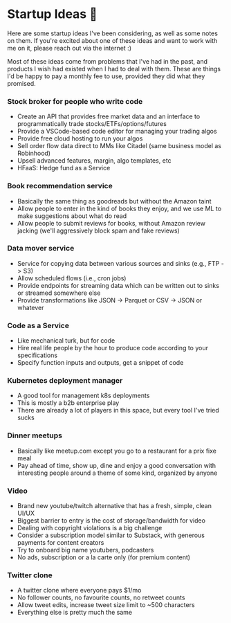 # Startup Ideas 🤔

Here are some startup ideas I've been considering, as well as some notes on them. If you're excited about one of these ideas and want to work with me on it, please reach out via the internet :)

Most of these ideas come from problems that I've had in the past, and products I wish had existed when I had to deal with them. These are things I'd be happy to pay a monthly fee to use, provided they did what they promised.

### Stock broker for people who write code

* Create an API that provides free market data and an interface to programmatically trade stocks/ETFs/options/futures
* Provide a VSCode-based code editor for managing your trading algos
* Provide free cloud hosting to run your algos
* Sell order flow data direct to MMs like Citadel (same business model as Robinhood)
* Upsell advanced features, margin, algo templates, etc
* HFaaS: Hedge fund as a Service

### Book recommendation service

* Basically the same thing as goodreads but without the Amazon taint
* Allow people to enter in the kind of books they enjoy, and we use ML to make suggestions about what do read
* Allow people to submit reviews for books, without Amazon review jacking (we'll aggressively block spam and fake reviews)

### Data mover service

* Service for copying data between various sources and sinks (e.g., FTP -> S3)
* Allow scheduled flows (i.e., cron jobs)
* Provide endpoints for streaming data which can be written out to sinks or streamed somewhere else
* Provide transformations like JSON -> Parquet or CSV -> JSON or whatever

### Code as a Service

* Like mechanical turk, but for code
* Hire real life people by the hour to produce code according to your specifications
* Specify function inputs and outputs, get a snippet of code

### Kubernetes deployment manager

* A good tool for management k8s deployments
* This is mostly a b2b enterprise play
* There are already a lot of players in this space, but every tool I've tried sucks

### Dinner meetups

* Basically like meetup.com except you go to a restaurant for a prix fixe meal
* Pay ahead of time, show up, dine and enjoy a good conversation with interesting people around a theme of some kind, organized by anyone 

### Video

* Brand new youtube/twitch alternative that has a fresh, simple, clean UI/UX
* Biggest barrier to entry is the cost of storage/bandwidth for video
* Dealing with copyright violations is a big challenge
* Consider a subscription model similar to Substack, with generous payments for content creators
* Try to onboard big name youtubers, podcasters
* No ads, subscription or a la carte only (for premium content)

### Twitter clone

* A twitter clone where everyone pays $1/mo
* No follower counts, no favourite counts, no retweet counts
* Allow tweet edits, increase tweet size limit to ~500 characters
* Everything else is pretty much the same
